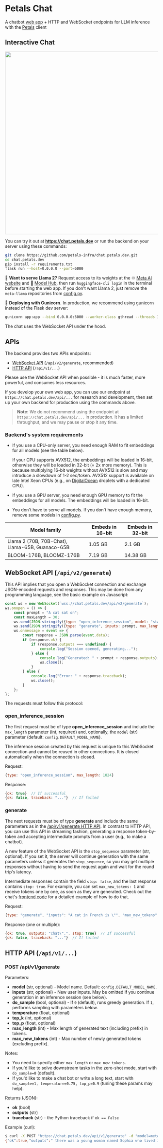 # Petals Chat

A chatbot [web app](https://chat.petals.dev) + HTTP and WebSocket endpoints for LLM inference with the [Petals](https://petals.dev) client

## Interactive Chat

<div align="center">
<img src="https://i.imgur.com/QVTzc6u.png" width="600px">
</div>

You can try it out at **https://chat.petals.dev** or run the backend on your server using these commands:

```bash
git clone https://github.com/petals-infra/chat.petals.dev.git
cd chat.petals.dev
pip install -r requirements.txt
flask run --host=0.0.0.0 --port=5000
```

🦙 **Want to serve Llama 2?** Request access to its weights at the ♾️ [Meta AI website](https://ai.meta.com/resources/models-and-libraries/llama-downloads/) and 🤗 [Model Hub](https://huggingface.co/meta-llama/Llama-2-70b-hf), then run `huggingface-cli login` in the terminal before starting the web app. If you don't want Llama 2, just remove the `meta-llama` repositories from [config.py](https://github.com/petals-infra/chat.petals.dev/blob/main/config.py#L17).

🦄 **Deploying with Gunicorn.** In production, we recommend using gunicorn instead of the Flask dev server:

```bash
gunicorn app:app --bind 0.0.0.0:5000 --worker-class gthread --threads 100 --timeout 1000
```

The chat uses the WebSocket API under the hood.

## APIs

The backend provides two APIs endpoints:

- [WebSocket API](#websocket-api-apiv2generate) (`/api/v2/generate`, recommended)
- [HTTP API](#http-api-apiv1) (`/api/v1/...`)

Please use the WebSocket API when possible - it is much faster, more powerful, and consumes less resources.

If you develop your own web app, you can use our endpoint at `https://chat.petals.dev/api/...` for research and development, then set up your own backend for production using the commands above.

> **Note:** We do not recommend using the endpoint at `https://chat.petals.dev/api/...` in production. It has a limited throughput, and we may pause or stop it any time.

### Backend's system requirements

- If you use a CPU-only server, you need enough RAM to fit embeddings for all models (see the table below).

  If your CPU supports AVX512, the embeddings will be loaded in 16-bit, otherwise they will be loaded in 32-bit (= 2x more memory).
  This is because multiplying 16-bit weights without AVX512 is slow and may introduce a slowdown of 1-2 sec/token.
  AVX512 support is available on late Intel Xeon CPUs
  (e.g., on [DigitalOcean](https://digitalocean.com) droplets with a dedicated CPU).

- If you use a GPU server, you need enough GPU memory to fit the embeddings for all models.
  The embeddings will be loaded in 16-bit.

- You don't have to serve all models. If you don't have enough memory, remove some models in [config.py](config.py).

| Model family | Embeds in 16-bit | Embeds in 32-bit |
| --- | --- | --- |
| Llama 2 (70B, 70B-Chat), Llama-65B, Guanaco-65B | 1.05 GB | 2.1 GB |
| BLOOM-176B, BLOOMZ-176B | 7.19 GB | 14.38 GB |

## WebSocket API (`/api/v2/generate`)

This API implies that you open a WebSocket connection and exchange JSON-encoded requests and responses.
This may be done from any programming language, see the basic example on Javascript:

```javascript
const ws = new WebSocket(`wss://chat.petals.dev/api/v2/generate`);
ws.onopen = () => {
    const prompt = "A cat sat on";
    const maxLength = 30;
    ws.send(JSON.stringify({type: "open_inference_session", model: "stabilityai/StableBeluga2", max_length: maxLength}));
    ws.send(JSON.stringify({type: "generate", inputs: prompt, max_length: maxLength}));
    ws.onmessage = event => {
        const response = JSON.parse(event.data);
        if (response.ok) {
            if (response.outputs === undefined) {
                console.log("Session opened, generating...");
            } else {
                console.log("Generated: " + prompt + response.outputs);
                ws.close();
            }
        } else {
            console.log("Error: " + response.traceback);
            ws.close();
        }
    };
};
```

The requests must follow this protocol:

### open_inference_session

The first request must be of type **open_inference_session** and include the `max_length` parameter (int, required)
and, optionally, the `model` (str) parameter (default: `config.DEFAULT_MODEL_NAME`).

The inference session created by this request is unique to this WebSocket connection and cannot be reused in other connections.
It is closed automatically when the connection is closed.

Request:

```javascript
{type: "open_inference_session", max_length: 1024}
```

Response:

```javascript
{ok: true}  // If successful
{ok: false, traceback: "..."}  // If failed
```

### generate

The next requests must be of type **generate** and include the same parameters as in the [/api/v1/generate HTTP API](#post-apiv1generate).
In contrast to HTTP API, you can use this API in streaming fashion, generating a response token-by-token and accepting intermediate prompts from a user
(e.g., to make a chatbot).

A new feature of the WebSocket API is the `stop_sequence` parameter (str, optional). If you set it, the server will continue generation with the same parameters unless it generates the `stop_sequence`, so you may get multiple responses without having to send the request again and wait for the round trip's latency.

Intermediate responses contain the field `stop: false`, and the last response contains `stop: true`. For example, you can set `max_new_tokens: 1` and receive tokens one by one, as soon as they are generated. Check out the chat's [frontend code](static/chat.js) for a detailed example of how to do that.

Request:

```javascript
{type: "generate", "inputs": "A cat in French is \"", "max_new_tokens": 3}
```

Response (one or multiple):

```javascript
{ok: true, outputs: "chat\".", stop: true}  // If successful
{ok: false, traceback: "..."}  // If failed
```

## HTTP API (`/api/v1/...`)

### POST /api/v1/generate

Parameters:

- **model** (str, optional) - Model name. Default: `config.DEFAULT_MODEL_NAME`.
- **inputs** (str, optional) - New user inputs. May be omitted if you continue generation in an inference session (see below).
- **do_sample** (bool, optional) - If `0` (default), runs greedy generation. If `1`, performs sampling with parameters below.
- **temperature** (float, optional)
- **top_k** (int, optional)
- **top_p** (float, optional)
- **max_length** (int) - Max length of generated text (including prefix) in tokens.
- **max_new_tokens** (int) - Max number of newly generated tokens (excluding prefix).

Notes:

- You need to specify either `max_length` or `max_new_tokens`.
- If you'd like to solve downstream tasks in the zero-shot mode, start with `do_sample=0` (default).
- If you'd like to make a chat bot or write a long text, start with `do_sample=1, temperature=0.75, top_p=0.9` (tuning these params may help).

Returns (JSON):

- **ok** (bool)
- **outputs** (str)
- **traceback** (str) - the Python traceback if `ok == False`

Example (curl):

```bash
$ curl -X POST "https://chat.petals.dev/api/v1/generate" -d "model=meta-llama/Llama-2-70b-chat-hf" -d "inputs=Once upon a time," -d "max_new_tokens=20"
{"ok":true,"outputs":" there was a young woman named Sophia who lived in a small village nestled in the rolling hills"}
```
